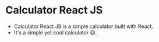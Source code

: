# Calculator React JS

* Calculator React JS is a simple calculator built with React.
* It's a simple yet cool calculator 😃.
